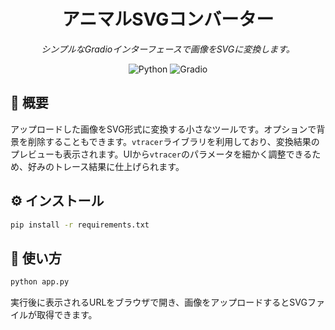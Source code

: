 <h1 align="center">アニマルSVGコンバーター</h1>

<p align="center">
  <em>シンプルなGradioインターフェースで画像をSVGに変換します。</em>
</p>

<p align="center">
  <img alt="Python" src="https://img.shields.io/badge/Python-3.11-blue?logo=python" />
  <img alt="Gradio" src="https://img.shields.io/badge/Gradio-3.x-orange" />
</p>

## 🐾 概要
アップロードした画像をSVG形式に変換する小さなツールです。オプションで背景を削除することもできます。`vtracer`ライブラリを利用しており、変換結果のプレビューも表示されます。UIから`vtracer`のパラメータを細かく調整できるため、好みのトレース結果に仕上げられます。

## ⚙️ インストール
```bash
pip install -r requirements.txt
```

## 🚀 使い方
```bash
python app.py
```
実行後に表示されるURLをブラウザで開き、画像をアップロードするとSVGファイルが取得できます。


